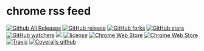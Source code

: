 # chrome rss feed


[![Github All Releases](https://img.shields.io/github/downloads/lalugeo/chrome_rss_feed/total.svg)]()
[![GitHub release](https://img.shields.io/github/release/lalugeo/chrome_rss_feed.svg)]()
[![GitHub forks](https://img.shields.io/github/forks/lalugeo/chrome_rss_feed.svg?style=social&label=Fork)]()
[![GitHub stars](https://img.shields.io/github/stars/lalugeo/chrome_rss_feed.svg?style=social&label=Stars)]()
[![GitHub watchers](https://img.shields.io/github/watchers/lalugeo/chrome_rss_feed.svg?style=social&label=Watch)]()
[![](https://img.shields.io/github/issues-raw/lalugeo/chrome_rss_feed.svg)]()
[![license](https://img.shields.io/github/license/lalugeo/chrome_rss_feed.svg)]()
[![Chrome Web Store](https://img.shields.io/chrome-web-store/users/nimelepbpejjlbmoobocpfnjhihnpked.svg)]()
[![Chrome Web Store](https://img.shields.io/chrome-web-store/stars/nimelepbpejjlbmoobocpfnjhihnpked.svg)]()
[![Travis](https://img.shields.io/travis/lalugeo/chrome_rss_feed.svg)]()
[![Coveralls github](https://img.shields.io/coveralls/github/lalugeo/chrome_rss_feed.svg)]()
